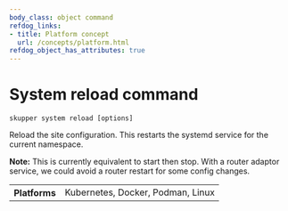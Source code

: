 ```yaml
---
body_class: object command
refdog_links:
- title: Platform concept
  url: /concepts/platform.html
refdog_object_has_attributes: true
---
```


# System reload command

~~~ shell
skupper system reload [options]
~~~

Reload the site configuration.  This restarts the systemd
service for the current namespace.

**Note:** This is currently equivalent to start then stop.  With
a router adaptor service, we could avoid a router restart for some
config changes.

<table class="fields"><tr><th>Platforms</th><td>Kubernetes, Docker, Podman, Linux</td></table>

